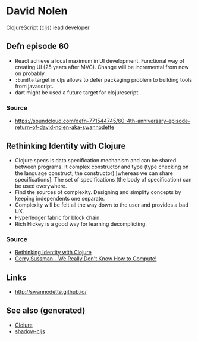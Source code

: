 # David Nolen

ClojureScript (cljs) lead developer

## Defn episode 60

-   React achieve a local maximum in UI development. Functional way of
    creating UI (25 years after MVC). Change will be incremental from
    now on probably.
-   `:bundle` target in cljs allows to defer packaging problem to
    building tools from javascript.
-   dart might be used a future target for clojurescript.

### Source

-   <https://soundcloud.com/defn-771544745/60-4th-anniversary-episode-return-of-david-nolen-aka-swannodette>

## Rethinking Identity with Clojure

-   Clojure specs is data specification mechanism and can be shared
    between programs. It complex constructor and type (type checking on
    the language construct, the constructor) \[whereas we can share
    specifications\]. The set of specifications (the body of
    specification) can be used everywhere.
-   Find the sources of complexity. Designing and simplify concepts by
    keeping independents one separate.
-   Complexity will be felt all the way down to the user and provides a
    bad UX.
-   Hyperledger fabric for block chain.
-   Rich Hickey is a good way for learning decomplicting.

### Source

-   [Rethinking Identity with
    Clojure](https://www.youtube.com/watch?v=77b47P8EpfA)
-   [Gerry Sussman - We Really Don't Know How to
    Compute!](https://www.youtube.com/watch?v=O3tVctB_VSU)

## Links

-   <http://swannodette.github.io/>

## See also (generated)

-   [Clojure](./../decks/clojure.md)
-   [shadow-cljs](./20200430154647-shadow_cljs.md)
